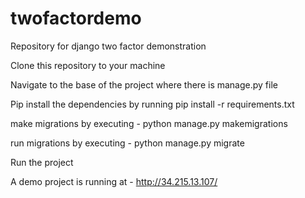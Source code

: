 # twofactordemo
Repository for django two factor demonstration

Clone this repository to your machine

Navigate to the base of the project where there is manage.py file

Pip install the dependencies by running pip install -r requirements.txt

make migrations by executing - python manage.py makemigrations

run migrations by executing - python manage.py migrate

Run the project

A demo project is running at - http://34.215.13.107/
